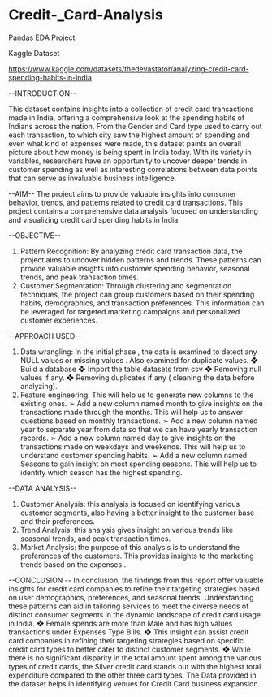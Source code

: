# Credit-_Card-Analysis
Pandas EDA Project

Kaggle Dataset

https://www.kaggle.com/datasets/thedevastator/analyzing-credit-card-spending-habits-in-india

--INTRODUCTION--

This dataset contains insights into a collection of credit card transactions made in India, offering a comprehensive look at the spending habits of Indians across the nation. From the Gender and Card type used to carry out each transaction, to which city saw the highest amount of spending and even what kind of expenses were made, this dataset paints an overall picture about how money is being spent in India today. With its variety in variables, researchers have an opportunity to uncover deeper trends in customer spending as well as interesting correlations between data points that can serve as invaluable business intelligence.

--AIM--
The project aims to provide valuable insights into consumer behavior, trends, and patterns related to credit card transactions. This project contains a comprehensive data analysis focused on understanding and visualizing credit card spending habits in India.

--OBJECTIVE--
1. Pattern Recognition: By analyzing  credit card transaction data, the project aims to uncover hidden patterns and trends. These patterns can provide valuable insights into customer spending behavior, seasonal trends, and peak transaction times.
2. Customer Segmentation: Through clustering and segmentation techniques, the project can group customers based on their spending habits, demographics, and transaction preferences. This information can be leveraged for targeted marketing campaigns and personalized customer experiences.


--APPROACH  USED--

1. Data wrangling: 
   In the  initial phase , the data is examined to detect any NULL values or missing values . Also examined for duplicate values. 
❖	Build a database
❖	Import the table datasets from csv
❖	Removing null values if any.
❖	Removing duplicates if any ( cleaning the data before analyzing). 
 2.  Feature engineering:
 This will help us to generate new columns to the existing ones.
➢	 Add a new column named month to give insights on the transactions made through the months. This will help us to answer questions based on monthly transactions.
➢	Add a new column named year to separate year from date so that we can have yearly transaction records.
➢	Add a new column named day to give insights on the transactions made on weekdays and weekends. This will help us to understand customer spending habits.
➢	Add a new column named Seasons to gain insight on most spending seasons. This will help us to identify which season has the highest spending.



--DATA  ANALYSIS--

1.	Customer Analysis: this analysis is focused on identifying various customer segments, also having a better insight to the customer base and their  preferences.
2.	Trend Analysis: this analysis gives insight on various trends like seasonal trends, and peak transaction times.
3.	Market Analysis: the purpose of this analysis is to understand the preferences of the customers. This provides insights to the marketing trends based on the expenses . 

  --CONCLUSION --
In conclusion, the findings from this report offer valuable insights for credit card companies to refine their targeting strategies based on user demographics, preferences, and seasonal trends. Understanding these patterns can aid in tailoring services to meet the diverse needs of distinct consumer segments in the dynamic landscape of credit card usage in India.
❖	Female spends are more than Male and has high values transactions under Expenses Type Bills.
❖	This insight can assist credit card companies in refining their targeting strategies based on specific credit card types to better cater to distinct customer segments.
❖	While there is no significant disparity in the total amount spent among the various types of credit cards, the Silver credit card stands out with the highest total expenditure compared to the other three card types.
The Data provided in the dataset helps in identifying venues for Credit Card business expansion.


